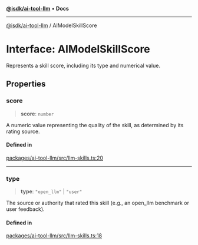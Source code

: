 [**@isdk/ai-tool-llm**](../README.md) • **Docs**

***

[@isdk/ai-tool-llm](../globals.md) / AIModelSkillScore

# Interface: AIModelSkillScore

Represents a skill score, including its type and numerical value.

## Properties

### score

> **score**: `number`

A numeric value representing the quality of the skill, as determined by its rating source.

#### Defined in

[packages/ai-tool-llm/src/llm-skills.ts:20](https://github.com/isdk/ai-tool-llm.js/blob/513ef97c99c1327a132052f4cc5520be2c9cf2e0/src/llm-skills.ts#L20)

***

### type

> **type**: `"open_llm"` \| `"user"`

The source or authority that rated this skill (e.g., an open_llm benchmark or user feedback).

#### Defined in

[packages/ai-tool-llm/src/llm-skills.ts:18](https://github.com/isdk/ai-tool-llm.js/blob/513ef97c99c1327a132052f4cc5520be2c9cf2e0/src/llm-skills.ts#L18)
